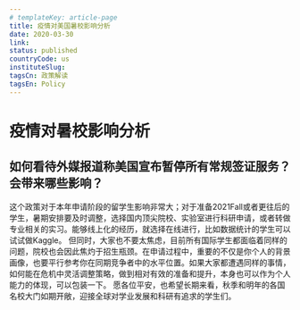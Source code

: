 ```yaml
---
# templateKey: article-page
title: 疫情对美国暑校影响分析
date: 2020-03-30
link:
status: published
countryCode: us
instituteSlug:
tagsCn: 政策解读
tagsEn: Policy
---
```


# 疫情对暑校影响分析

## 如何看待外媒报道称美国宣布暂停所有常规签证服务？会带来哪些影响？
这个政策对于本年申请阶段的留学生影响非常大；对于准备2021Fall或者更往后的学生，暑期安排要及时调整，选择国内顶尖院校、实验室进行科研申请，或者转做专业相关的实习。能够线上化的经历，就选择在线进行，比如数据统计的学生可以试试做Kaggle。
但同时，大家也不要太焦虑，目前所有国际学生都面临着同样的问题，院校也会因此焦灼于招生瓶颈。在申请过程中，重要的不仅是你个人的背景画像，也要平行参考你在同期竞争者中的水平位置。如果大家都遭遇同样的事情，如何能在危机中灵活调整策略，做到相对有效的准备和提升，本身也可以作为个人能力的体现，可以包装一下。
愿各位平安，也希望长期来看，秋季和明年的各国名校大门如期开敞，迎接全球对学业发展和科研有追求的学生们。
